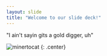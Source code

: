 ```yaml
---
layout: slide
title: "Welcome to our slide deck!"
---
```


"I ain't sayin gits a gold digger, uh"

![minertocat](https://octodex.github.com/images/minertocat.png)
{: .center}
